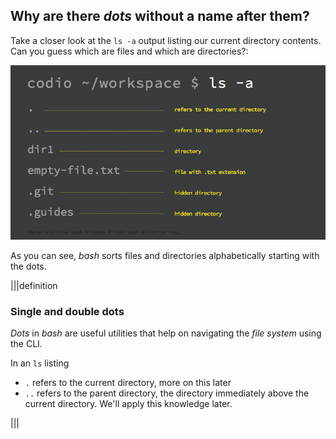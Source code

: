 ## Why are there _dots_ without a name after them?

Take a closer look at the `ls -a` output listing our current directory contents.
Can you guess which are files and which are directories?:

![ls-a-option-cmd](.guides/img/ls-a-option-cmd.png)

As you can see, _bash_ sorts files and directories alphabetically starting with the dots.

|||definition
### Single and double dots
_Dots_ in _bash_ are useful utilities that help on navigating the _file system_ using the CLI. 

In an `ls` listing

- `.` refers to the current directory, more on this later
- `..` refers to the parent directory, the directory immediately above the current directory. We'll apply this knowledge later.

|||